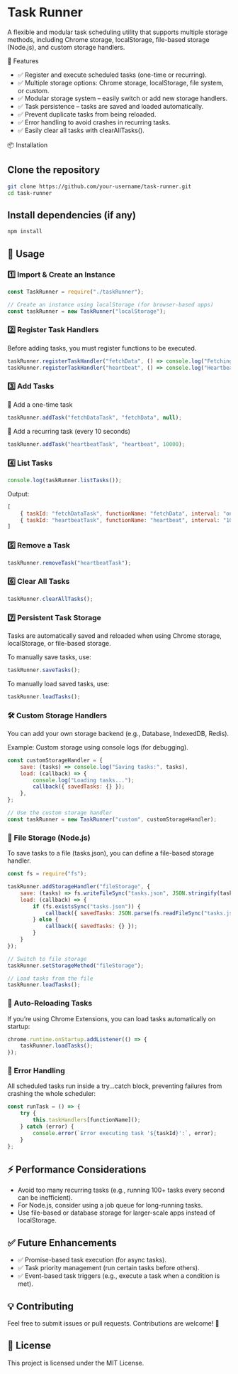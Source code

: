 # Task Runner

A flexible and modular task scheduling utility that supports multiple storage methods, including Chrome storage, localStorage, file-based storage (Node.js), and custom storage handlers.

🚀 Features

- ✅ Register and execute scheduled tasks (one-time or recurring).
- ✅ Multiple storage options: Chrome storage, localStorage, file system, or custom.
- ✅ Modular storage system – easily switch or add new storage handlers.
- ✅ Task persistence – tasks are saved and loaded automatically.
- ✅ Prevent duplicate tasks from being reloaded.
- ✅ Error handling to avoid crashes in recurring tasks.
- ✅ Easily clear all tasks with clearAllTasks().

📦 Installation

## Clone the repository
```bash
git clone https://github.com/your-username/task-runner.git
cd task-runner
```

## Install dependencies (if any)
```bash
npm install
```

## 📖 Usage

### 1️⃣ Import & Create an Instance
```js
const TaskRunner = require("./taskRunner");

// Create an instance using localStorage (for browser-based apps)
const taskRunner = new TaskRunner("localStorage");
```

### 2️⃣ Register Task Handlers

Before adding tasks, you must register functions to be executed.
```js
taskRunner.registerTaskHandler("fetchData", () => console.log("Fetching API data..."));
taskRunner.registerTaskHandler("heartbeat", () => console.log("Heartbeat ping..."));
```

### 3️⃣ Add Tasks

🔹 Add a one-time task
```js
taskRunner.addTask("fetchDataTask", "fetchData", null);
```

🔹 Add a recurring task (every 10 seconds)
```js
taskRunner.addTask("heartbeatTask", "heartbeat", 10000);
```

### 4️⃣ List Tasks
```js
console.log(taskRunner.listTasks());
```

Output:
```js
[
    { taskId: "fetchDataTask", functionName: "fetchData", interval: "one-time", type: "one-time" },
    { taskId: "heartbeatTask", functionName: "heartbeat", interval: "10 seconds", type: "recurring" }
]
```

### 5️⃣ Remove a Task
```js
taskRunner.removeTask("heartbeatTask");
```

### 6️⃣ Clear All Tasks
```js
taskRunner.clearAllTasks();
```

### 7️⃣ Persistent Task Storage

Tasks are automatically saved and reloaded when using Chrome storage, localStorage, or file-based storage.

To manually save tasks, use:
```js
taskRunner.saveTasks();
```

To manually load saved tasks, use:
```js
taskRunner.loadTasks();
```

### 🛠 Custom Storage Handlers

You can add your own storage backend (e.g., Database, IndexedDB, Redis).

Example: Custom storage using console logs (for debugging).
```js
const customStorageHandler = {
    save: (tasks) => console.log("Saving tasks:", tasks),
    load: (callback) => {
        console.log("Loading tasks...");
        callback({ savedTasks: {} });
    },
};

// Use the custom storage handler
const taskRunner = new TaskRunner("custom", customStorageHandler);
```

### 📂 File Storage (Node.js)

To save tasks to a file (tasks.json), you can define a file-based storage handler.
```js
const fs = require("fs");

taskRunner.addStorageHandler("fileStorage", {
    save: (tasks) => fs.writeFileSync("tasks.json", JSON.stringify(tasks)),
    load: (callback) => {
        if (fs.existsSync("tasks.json")) {
            callback({ savedTasks: JSON.parse(fs.readFileSync("tasks.json", "utf-8")) });
        } else {
            callback({ savedTasks: {} });
        }
    }
});

// Switch to file storage
taskRunner.setStorageMethod("fileStorage");

// Load tasks from the file
taskRunner.loadTasks();
```

### 🔄 Auto-Reloading Tasks

If you’re using Chrome Extensions, you can load tasks automatically on startup:
```js
chrome.runtime.onStartup.addListener(() => {
    taskRunner.loadTasks();
});
```

### 🚨 Error Handling

All scheduled tasks run inside a try...catch block, preventing failures from crashing the whole scheduler:
```js
const runTask = () => {
    try {
        this.taskHandlers[functionName]();
    } catch (error) {
        console.error(`Error executing task '${taskId}':`, error);
    }
};
```

## ⚡ Performance Considerations
- Avoid too many recurring tasks (e.g., running 100+ tasks every second can be inefficient).
- For Node.js, consider using a job queue for long-running tasks.
- Use file-based or database storage for larger-scale apps instead of localStorage.

## ✅ Future Enhancements
- ✅ Promise-based task execution (for async tasks).
- ✅ Task priority management (run certain tasks before others).
- ✅ Event-based task triggers (e.g., execute a task when a condition is met).

## 💡 Contributing

Feel free to submit issues or pull requests. Contributions are welcome! 🎉

## 📄 License

This project is licensed under the MIT License.
